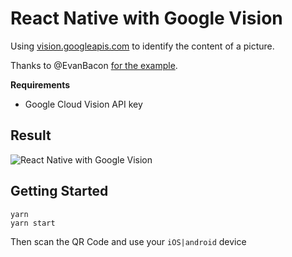 # React Native with Google Vision

Using [vision.googleapis.com](https://cloud.google.com/vision) to identify the content of a picture.

Thanks to @EvanBacon [for the example](https://github.com/expo/examples/tree/master/with-google-vision).

**Requirements**

- Google Cloud Vision API key

## Result

![React Native with Google Vision](./images/google-cloud-vision.gif)

## Getting Started

```
yarn
yarn start
```

Then scan the QR Code and use your `iOS|android` device
